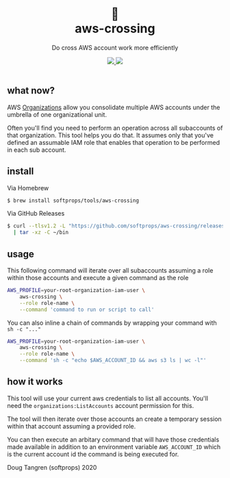 

<h1 align="center">
🚸
<br/>
  aws-crossing
</h1>

<p align="center">
   Do cross AWS account work more efficiently
</p>

<div align="center">
  <a alt="GitHub Actions" href="https://github.com/softprops/aws-crossing/actions">
    <img src="https://github.com/softprops/aws-crossing/workflows/Main/badge.svg"/>
  </a>
  <a alt="license" href="LICENSE">
    <img src="https://img.shields.io/badge/license-MIT-brightgreen.svg"/>
  </a>
</div>

<br />

## what now?

AWS [Organizations](https://aws.amazon.com/organizations/) allow you consolidate multiple AWS accounts under the umbrella of one organizational unit.

Often you'll find you need to perform an operation across all subaccounts of that organization.
This tool helps you do that. It assumes only that you've defined an assumable IAM role that enables that operation to be performed in each sub account.

## install

Via Homebrew

```sh
$ brew install softprops/tools/aws-crossing
```

Via GitHub Releases

```sh
$ curl --tlsv1.2 -L "https://github.com/softprops/aws-crossing/releases/download/v0.1.1/aws-crossing-$(uname -s)-$(uname -m).tar.gz" \
  | tar -xz -C ~/bin
```

## usage

This following command will iterate over all subaccounts assuming a role within those accounts and execute a given command as the role

```sh
AWS_PROFILE=your-root-organization-iam-user \
    aws-crossing \
    --role role-name \
    --command 'command to run or script to call'
```

You can also inline a chain of commands by wrapping your command with `sh -c "..."`

```sh
AWS_PROFILE=your-root-organization-iam-user \
    aws-crossing \
    --role role-name \
    --command 'sh -c "echo $AWS_ACCOUNT_ID && aws s3 ls | wc -l"'
```

## how it works

This tool will use your current aws credentials to list all accounts. You'll need the `organizations:ListAccounts` account permission for this. 

The tool will then iterate over those accounts an create a temporary session within that account assuming a provided role. 

You can then execute an arbitary command that will have those credentials made available in addition to an environment variable `AWS_ACCOUNT_ID` which is the current account id the command is being executed for.


Doug Tangren (softprops) 2020
